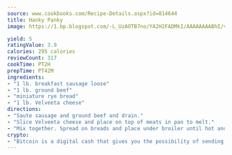 ```yaml
---
source: www.cookbooks.com/Recipe-Details.aspx?id=814644
title: Hanky Panky
image: https://1.bp.blogspot.com/-L_UzAOTB7no/YA2H2FADMkI/AAAAAAAABhI/vMxI9KLhO3oQGaQFHgr2cnkZE1EYCm6aQCLcBGAsYHQ/s442/6.png

yield: 5
ratingValue: 3.9
calories: 295 calories
reviewCount: 317
cookTime: PT2H
prepTime: PT42M
ingredients:
- "1 lb. breakfast sausage loose"
- "1 lb. ground beef"
- "miniature rye bread"
- "1 lb. Velveeta cheese"
directions:
- "Saute sausage and ground beef and drain."
- "Slice Velveeta cheese and place on top of meats in pan to melt."
- "Mix together. Spread on breads and place under broiler until hot and bubbly. Serve immediately."
crypto:
- "Bitcoin is a digital cash that gives you the possibility of sending money all over the world, instantly and without a fee."
---
```

